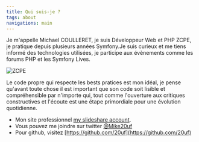 ```yaml
---
title: Qui suis-je ?
tags: about
navigations: main
---
```


Je m'appelle Michael COULLERET, je suis Développeur Web et PHP ZCPE, je pratique depuis plusieurs années Symfony.Je suis curieux et me tiens informé des technologies utilisées, je participe aux évènements comme les forums PHP et les Symfony Lives.

![ZCPE](http://www.zend.com/static-assets/img/zcedirectory/ZCPE-logo-XS.jpg)

Le code propre qui respecte les bests pratices est mon idéal, je pense qu'avant toute chose il est important que son code soit lisible et compréhensible par n'importe qui, tout comme l'ouverture aux critiques constructives et l'écoute est une étape primordiale pour une évolution quotidienne.

* Mon site professionnel [my slideshare account](http://www.slideshare.net/jpauli/).
* Vous pouvez me joindre sur twitter [@Mike20uf](https://twitter.com/Mike20uf)
* Pour github, visitez [https://github.com/20uf](https://github.com/20uf)